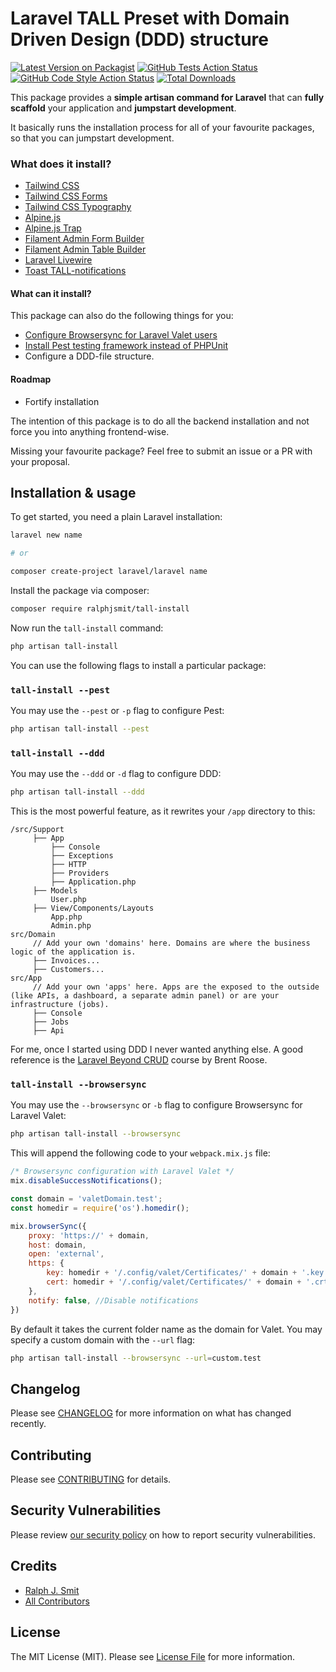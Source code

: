# Laravel TALL Preset with Domain Driven Design (DDD) structure

[![Latest Version on Packagist](https://img.shields.io/packagist/v/ralphjsmit/tall-install.svg?style=flat-square)](https://packagist.org/packages/ralphjsmit/tall-install)
[![GitHub Tests Action Status](https://img.shields.io/github/workflow/status/ralphjsmit/tall-install/run-tests?label=tests)](https://github.com/ralphjsmit/tall-install/actions?query=workflow%3Arun-tests+branch%3Amain)
[![GitHub Code Style Action Status](https://img.shields.io/github/workflow/status/ralphjsmit/tall-install/Check%20&%20fix%20styling?label=code%20style)](https://github.com/ralphjsmit/tall-install/actions?query=workflow%3A"Check+%26+fix+styling"+branch%3Amain)
[![Total Downloads](https://img.shields.io/packagist/dt/ralphjsmit/tall-install.svg?style=flat-square)](https://packagist.org/packages/ralphjsmit/tall-install)

This package provides a **simple artisan command for Laravel** that can **fully scaffold** your application and **jumpstart development**. 

It basically runs the installation process for all of your favourite packages, so that you can jumpstart development. 

### What does it install?

- [Tailwind CSS](https://tailwindcss.com)
- [Tailwind CSS Forms](https://tailwindcss.com/docs/plugins#forms)
- [Tailwind CSS Typography](https://tailwindcss.com/docs/plugins#typography)
- [Alpine.js](https://alpinejs.dev)
- [Alpine.js Trap](https://alpinejs.dev/plugins/trap)
- [Filament Admin Form Builder](https://filamentadmin.com/docs/2.x/forms/installation)
- [Filament Admin Table Builder](https://filamentadmin.com/docs/2.x/tables/installation)
- [Laravel Livewire](https://laravel-livewire.com)
- [Toast TALL-notifications](https://github.com/usernotnull/tall-toasts)

#### What can it install?

This package can also do the following things for you: 

- [Configure Browsersync for Laravel Valet users](https://ralphjsmit.com/laravel-valet-browsersync/)
- [Install Pest testing framework instead of PHPUnit](https://pestphp.com)
- Configure a DDD-file structure.

#### Roadmap

- Fortify installation

The intention of this package is to do all the backend installation and not force you into anything frontend-wise. 

Missing your favourite package? Feel free to submit an issue or a PR with your proposal.

## Installation & usage

To get started, you need a plain Laravel installation:

```bash
laravel new name

# or

composer create-project laravel/laravel name
```

Install the package via composer:

```bash
composer require ralphjsmit/tall-install
```

Now run the `tall-install` command:

```bash
php artisan tall-install
```

You can use the following flags to install a particular package:

### `tall-install --pest`

You may use the `--pest` or `-p` flag to configure Pest:

```bash
php artisan tall-install --pest
```

### `tall-install --ddd`

You may use the `--ddd` or `-d` flag to configure DDD:

```bash
php artisan tall-install --ddd
```

This is the most powerful feature, as it rewrites your `/app` directory to this:

```
/src/Support
     ├── App
         ├── Console
         ├── Exceptions
         ├── HTTP
         ├── Providers
         ├── Application.php
     ├── Models
         User.php
     ├── View/Components/Layouts
         App.php
         Admin.php
src/Domain
     // Add your own 'domains' here. Domains are where the business logic of the application is.
     ├── Invoices...
     ├── Customers...
src/App
     // Add your own 'apps' here. Apps are the exposed to the outside (like APIs, a dashboard, a separate admin panel) or are your infrastructure (jobs).
     ├── Console
     ├── Jobs
     ├── Api
```

For me, once I started using DDD I never wanted anything else. A good reference is the [Laravel Beyond CRUD](https://laravel-beyond-crud.com) course by Brent Roose.



### `tall-install --browsersync`

You may use the `--browsersync` or `-b` flag to configure Browsersync for Laravel Valet:

```bash
php artisan tall-install --browsersync
```

This will append the following code to your `webpack.mix.js` file:

```js
/* Browsersync configuration with Laravel Valet */
mix.disableSuccessNotifications();

const domain = 'valetDomain.test';
const homedir = require('os').homedir();

mix.browserSync({
    proxy: 'https://' + domain,
    host: domain,
    open: 'external',
    https: {
        key: homedir + '/.config/valet/Certificates/' + domain + '.key',
        cert: homedir + '/.config/valet/Certificates/' + domain + '.crt'
    },
    notify: false, //Disable notifications
})
```

By default it takes the current folder name as the domain for Valet. You may specify a custom domain with the `--url` flag:

```bash
php artisan tall-install --browsersync --url=custom.test
```





## Changelog

Please see [CHANGELOG](CHANGELOG.md) for more information on what has changed recently.

## Contributing

Please see [CONTRIBUTING](.github/CONTRIBUTING.md) for details.

## Security Vulnerabilities

Please review [our security policy](../../security/policy) on how to report security vulnerabilities.

## Credits

- [Ralph J. Smit](https://github.com/ralphjsmit)
- [All Contributors](../../contributors)

## License

The MIT License (MIT). Please see [License File](LICENSE.md) for more information.
